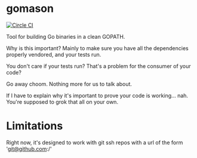 # gomason

[![Circle CI](https://circleci.com/gh/nikogura/gomason.svg?style=shield)](https://circleci.com/gh/nikogura/gomason)

<!--[![Go Report Card](https://goreportcard.com/badge/github.com/nikogura/gomason)](https://goreportcard.com/report/github.com/nikogura/gomason)-->

Tool for building Go binaries in a clean GOPATH.  

Why is this important?  Mainly to make sure you have all the dependencies properly vendored, and your tests run.

You don't care if your tests run?  That's a problem for the consumer of your code?

Go away choom.  Nothing more for us to talk about.  

If I have to explain why it's important to prove your code is working... nah.  You're supposed to grok that all on your own.

# Limitations

Right now, it's designed to work with git ssh repos with a url of the form 'git@github.com:<owner>/<repo>'

